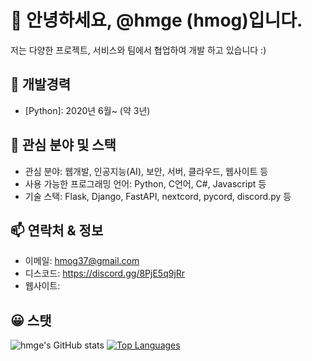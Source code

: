 # 👋 안녕하세요, @hmge (hmog)입니다.
저는 다양한 프로젝트, 서비스와 팀에서 협업하여 개발 하고 있습니다 :)

## 💼 개발경력
- [Python]: 2020년 6월~ (약 3년)

## 🌱 관심 분야 및 스택
- 관심 분야: 웹개발, 인공지능(AI), 보안, 서버, 클라우드, 웹사이트 등
- 사용 가능한 프로그래밍 언어: Python, C언어, C#, Javascript 등
- 기술 스택: Flask, Django, FastAPI, nextcord, pycord, discord.py 등

## 📫 연락처 & 정보
- 이메일: hmog37@gmail.com
- 디스코드: https://discord.gg/8PjE5q9jRr
- 웹사이트: 

## 😀 스탯
![hmge's GitHub stats](https://github-readme-stats.vercel.app/api?username=hmge&show_icons=true)
[![Top Languages](https://github-readme-stats.vercel.app/api/top-langs/?username=hmge&layout=compact)](https://github.com/hmge/github-readme-stats)
